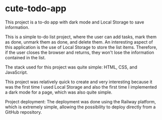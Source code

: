 # cute-todo-app
This project is a to-do app with dark mode and Local Storage to save information.

This is a simple to-do list project, where the user can add tasks, mark them as done, unmark them as done, and delete them. An interesting aspect of this application is the use of Local Storage to store the list items. Therefore, if the user closes the browser and returns, they won't lose the information contained in the list.

The stack used for this project was quite simple: HTML, CSS, and JavaScript.

This project was relatively quick to create and very interesting because it was the first time I used Local Storage and also the first time I implemented a dark mode for a page, which was also quite simple.

Project deployment:
The deployment was done using the Railway platform, which is extremely simple, allowing the possibility to deploy directly from a GitHub repository.
